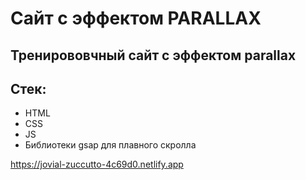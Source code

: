 # Сайт с эффектом PARALLAX

## Тренирововчный сайт с эффектом parallax

## Стек:
* HTML
* CSS
* JS
* Библиотеки gsap для плавного скролла

https://jovial-zuccutto-4c69d0.netlify.app